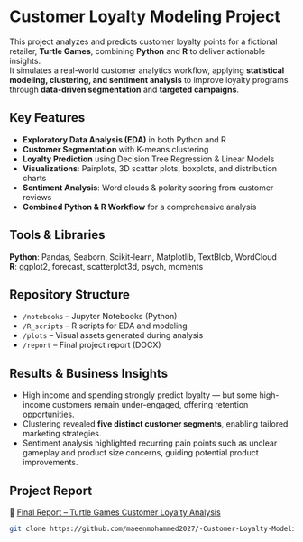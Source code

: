 # Customer Loyalty Modeling Project

This project analyzes and predicts customer loyalty points for a fictional retailer, **Turtle Games**, combining **Python** and **R** to deliver actionable insights.  
It simulates a real-world customer analytics workflow, applying **statistical modeling, clustering, and sentiment analysis** to improve loyalty programs through **data-driven segmentation** and **targeted campaigns**.

## Key Features

- **Exploratory Data Analysis (EDA)** in both Python and R  
- **Customer Segmentation** with K-means clustering  
- **Loyalty Prediction** using Decision Tree Regression & Linear Models  
- **Visualizations**: Pairplots, 3D scatter plots, boxplots, and distribution charts  
- **Sentiment Analysis**: Word clouds & polarity scoring from customer reviews  
- **Combined Python & R Workflow** for a comprehensive analysis  

## Tools & Libraries

**Python**: Pandas, Seaborn, Scikit-learn, Matplotlib, TextBlob, WordCloud  
**R**: ggplot2, forecast, scatterplot3d, psych, moments  

## Repository Structure

- `/notebooks` – Jupyter Notebooks (Python)  
- `/R_scripts` – R scripts for EDA and modeling  
- `/plots` – Visual assets generated during analysis  
- `/report` – Final project report (DOCX)  

## Results & Business Insights

- High income and spending strongly predict loyalty — but some high-income customers remain under-engaged, offering retention opportunities.  
- Clustering revealed **five distinct customer segments**, enabling tailored marketing strategies.  
- Sentiment analysis highlighted recurring pain points such as unclear gameplay and product size concerns, guiding potential product improvements.  

## Project Report

📄 [Final Report – Turtle Games Customer Loyalty Analysis](report/TurtleGames_Customer_Loyalty_Analysis_Report.docx)


   ```bash
   git clone https://github.com/maeenmohammed2027/-Customer-Loyalty-Modeling.git
